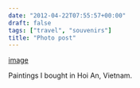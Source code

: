```yaml
---
date: "2012-04-22T07:55:57+00:00"
draft: false
tags: ["travel", "souvenirs"]
title: "Photo post"
---
```

[image](/img/2012-04-22-photo-post/35e5afbebd5a0f35e053d358224fab54a9fbde5e3b97432775c097f3ba9f9575.jpg)

Paintings I bought in Hoi An, Vietnam.

